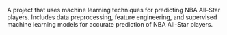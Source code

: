 A project that uses machine learning techniques for predicting NBA All-Star players. Includes data preprocessing, feature engineering, and supervised machine learning models for accurate prediction of NBA All-Star players.